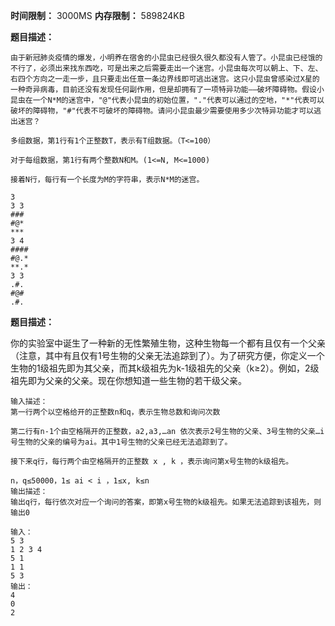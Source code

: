 **时间限制：** 3000MS
**内存限制：** 589824KB

**题目描述：**

```
由于新冠肺炎疫情的爆发，小明养在宿舍的小昆虫已经很久很久都没有人管了。小昆虫已经饿的不行了，必须出来找东西吃，可是出来之后需要走出一个迷宫。小昆虫每次可以朝上、下、左、右四个方向之一走一步，且只要走出任意一条边界线即可逃出迷宫。这只小昆虫曾感染过X星的一种奇异病毒，目前还没有发现任何副作用，但是却拥有了一项特异功能——破坏障碍物。假设小昆虫在一个N*M的迷宫中，"@"代表小昆虫的初始位置，"."代表可以通过的空地，"*"代表可以破坏的障碍物，"#"代表不可破坏的障碍物。请问小昆虫最少需要使用多少次特异功能才可以逃出迷宫？
```

```
多组数据，第1行有1个正整数T，表示有T组数据。（T<=100）

对于每组数据，第1行有两个整数N和M。(1<=N, M<=1000)

接着N行，每行有一个长度为M的字符串，表示N*M的迷宫。
```

```
3
3 3
###
#@*
***
3 4
####
#@.*
**.*
3 3
.#.
#@#
.#.
```

**题目描述：**

你的实验室中诞生了一种新的无性繁殖生物，这种生物每一个都有且仅有一个父亲（注意，其中有且仅有1号生物的父亲无法追踪到了）。为了研究方便，你定义一个生物的1级祖先即为其父亲，而其k级祖先为k-1级祖先的父亲（k≥2）。例如，2级祖先即为父亲的父亲。现在你想知道一些生物的若干级父亲。

```
输入描述：
第一行两个以空格给开的正整数n和q，表示生物总数和询问次数

第二行有n-1个由空格隔开的正整数，a2,a3,…an 依次表示2号生物的父亲、3号生物的父亲…i号生物的父亲的编号为ai。其中1号生物的父亲已经无法追踪到了。

接下来q行，每行两个由空格隔开的正整数 x , k ，表示询问第x号生物的k级祖先。

n，q≤50000，1≤ ai < i ，1≤x, k≤n 
输出描述：
输出q行，每行依次对应一个询问的答案，即第x号生物的k级祖先。如果无法追踪到该祖先，则输出0

输入：
5 3
1 2 3 4
5 1
1 1
5 3
输出：
4
0
2
```

